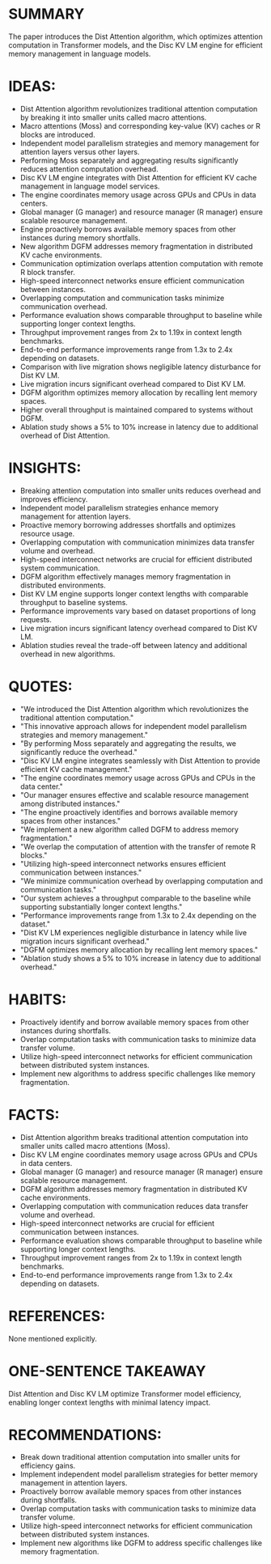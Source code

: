 # SUMMARY
The paper introduces the Dist Attention algorithm, which optimizes attention computation in Transformer models, and the Disc KV LM engine for efficient memory management in language models.

# IDEAS:
- Dist Attention algorithm revolutionizes traditional attention computation by breaking it into smaller units called macro attentions.
- Macro attentions (Moss) and corresponding key-value (KV) caches or R blocks are introduced.
- Independent model parallelism strategies and memory management for attention layers versus other layers.
- Performing Moss separately and aggregating results significantly reduces attention computation overhead.
- Disc KV LM engine integrates with Dist Attention for efficient KV cache management in language model services.
- The engine coordinates memory usage across GPUs and CPUs in data centers.
- Global manager (G manager) and resource manager (R manager) ensure scalable resource management.
- Engine proactively borrows available memory spaces from other instances during memory shortfalls.
- New algorithm DGFM addresses memory fragmentation in distributed KV cache environments.
- Communication optimization overlaps attention computation with remote R block transfer.
- High-speed interconnect networks ensure efficient communication between instances.
- Overlapping computation and communication tasks minimize communication overhead.
- Performance evaluation shows comparable throughput to baseline while supporting longer context lengths.
- Throughput improvement ranges from 2x to 1.19x in context length benchmarks.
- End-to-end performance improvements range from 1.3x to 2.4x depending on datasets.
- Comparison with live migration shows negligible latency disturbance for Dist KV LM.
- Live migration incurs significant overhead compared to Dist KV LM.
- DGFM algorithm optimizes memory allocation by recalling lent memory spaces.
- Higher overall throughput is maintained compared to systems without DGFM.
- Ablation study shows a 5% to 10% increase in latency due to additional overhead of Dist Attention.

# INSIGHTS:
- Breaking attention computation into smaller units reduces overhead and improves efficiency.
- Independent model parallelism strategies enhance memory management for attention layers.
- Proactive memory borrowing addresses shortfalls and optimizes resource usage.
- Overlapping computation with communication minimizes data transfer volume and overhead.
- High-speed interconnect networks are crucial for efficient distributed system communication.
- DGFM algorithm effectively manages memory fragmentation in distributed environments.
- Dist KV LM engine supports longer context lengths with comparable throughput to baseline systems.
- Performance improvements vary based on dataset proportions of long requests.
- Live migration incurs significant latency overhead compared to Dist KV LM.
- Ablation studies reveal the trade-off between latency and additional overhead in new algorithms.

# QUOTES:
- "We introduced the Dist Attention algorithm which revolutionizes the traditional attention computation."
- "This innovative approach allows for independent model parallelism strategies and memory management."
- "By performing Moss separately and aggregating the results, we significantly reduce the overhead."
- "Disc KV LM engine integrates seamlessly with Dist Attention to provide efficient KV cache management."
- "The engine coordinates memory usage across GPUs and CPUs in the data center."
- "Our manager ensures effective and scalable resource management among distributed instances."
- "The engine proactively identifies and borrows available memory spaces from other instances."
- "We implement a new algorithm called DGFM to address memory fragmentation."
- "We overlap the computation of attention with the transfer of remote R blocks."
- "Utilizing high-speed interconnect networks ensures efficient communication between instances."
- "We minimize communication overhead by overlapping computation and communication tasks."
- "Our system achieves a throughput comparable to the baseline while supporting substantially longer context lengths."
- "Performance improvements range from 1.3x to 2.4x depending on the dataset."
- "Dist KV LM experiences negligible disturbance in latency while live migration incurs significant overhead."
- "DGFM optimizes memory allocation by recalling lent memory spaces."
- "Ablation study shows a 5% to 10% increase in latency due to additional overhead."

# HABITS:
- Proactively identify and borrow available memory spaces from other instances during shortfalls.
- Overlap computation tasks with communication tasks to minimize data transfer volume.
- Utilize high-speed interconnect networks for efficient communication between distributed system instances.
- Implement new algorithms to address specific challenges like memory fragmentation.

# FACTS:
- Dist Attention algorithm breaks traditional attention computation into smaller units called macro attentions (Moss).
- Disc KV LM engine coordinates memory usage across GPUs and CPUs in data centers.
- Global manager (G manager) and resource manager (R manager) ensure scalable resource management.
- DGFM algorithm addresses memory fragmentation in distributed KV cache environments.
- Overlapping computation with communication reduces data transfer volume and overhead.
- High-speed interconnect networks are crucial for efficient communication between instances.
- Performance evaluation shows comparable throughput to baseline while supporting longer context lengths.
- Throughput improvement ranges from 2x to 1.19x in context length benchmarks.
- End-to-end performance improvements range from 1.3x to 2.4x depending on datasets.

# REFERENCES:
None mentioned explicitly.

# ONE-SENTENCE TAKEAWAY
Dist Attention and Disc KV LM optimize Transformer model efficiency, enabling longer context lengths with minimal latency impact.

# RECOMMENDATIONS:
- Break down traditional attention computation into smaller units for efficiency gains.
- Implement independent model parallelism strategies for better memory management in attention layers.
- Proactively borrow available memory spaces from other instances during shortfalls.
- Overlap computation tasks with communication tasks to minimize data transfer volume.
- Utilize high-speed interconnect networks for efficient communication between distributed system instances.
- Implement new algorithms like DGFM to address specific challenges like memory fragmentation.